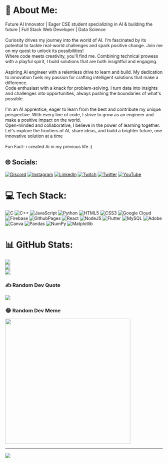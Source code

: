 # 💫 About Me:
Future AI Innovator | Eager CSE student specializing in AI & building the future | Full Stack Web Developer | Data Science<br><br>Curiosity drives my journey into the world of AI. I'm fascinated by its potential to tackle real-world challenges and spark positive change. Join me on my quest to unlock its possibilities!<br>Where code meets creativity, you'll find me. Combining technical prowess with a playful spirit, I build solutions that are both insightful and engaging.<br><br>Aspiring AI engineer with a relentless drive to learn and build. My dedication to innovation fuels my passion for crafting intelligent solutions that make a difference.<br>Code enthusiast with a knack for problem-solving. I turn data into insights and challenges into opportunities, always pushing the boundaries of what's possible.<br><br>I'm an AI apprentice, eager to learn from the best and contribute my unique perspective. With every line of code, I strive to grow as an engineer and make a positive impact on the world.<br>Open-minded and collaborative, I believe in the power of learning together. Let's explore the frontiers of AI, share ideas, and build a brighter future, one innovative solution at a time<br><br>Fun Fact- i created Ai in my previous life :)


## 🌐 Socials:
[![Discord](https://img.shields.io/badge/Discord-%237289DA.svg?logo=discord&logoColor=white)](https://discord.gg/https://discord.com/invite/zXjWWTAQ) [![Instagram](https://img.shields.io/badge/Instagram-%23E4405F.svg?logo=Instagram&logoColor=white)](https://instagram.com/madhavkalra._) [![LinkedIn](https://img.shields.io/badge/LinkedIn-%230077B5.svg?logo=linkedin&logoColor=white)](https://linkedin.com/in/madhav-kalra) [![Twitch](https://img.shields.io/badge/Twitch-%239146FF.svg?logo=Twitch&logoColor=white)](https://twitch.tv/MK100786) [![Twitter](https://img.shields.io/badge/Twitter-%231DA1F2.svg?logo=Twitter&logoColor=white)](https://twitter.com/madhavkalra_) [![YouTube](https://img.shields.io/badge/YouTube-%23FF0000.svg?logo=YouTube&logoColor=white)](https://youtube.com/@www.youtube.com/@haraaminoobs1040) 

# 💻 Tech Stack:
![C](https://img.shields.io/badge/c-%2300599C.svg?style=for-the-badge&logo=c&logoColor=white) ![C++](https://img.shields.io/badge/c++-%2300599C.svg?style=for-the-badge&logo=c%2B%2B&logoColor=white) ![JavaScript](https://img.shields.io/badge/javascript-%23323330.svg?style=for-the-badge&logo=javascript&logoColor=%23F7DF1E) ![Python](https://img.shields.io/badge/python-3670A0?style=for-the-badge&logo=python&logoColor=ffdd54) ![HTML5](https://img.shields.io/badge/html5-%23E34F26.svg?style=for-the-badge&logo=html5&logoColor=white) ![CSS3](https://img.shields.io/badge/css3-%231572B6.svg?style=for-the-badge&logo=css3&logoColor=white) ![Google Cloud](https://img.shields.io/badge/GoogleCloud-%234285F4.svg?style=for-the-badge&logo=google-cloud&logoColor=white) ![Firebase](https://img.shields.io/badge/firebase-%23039BE5.svg?style=for-the-badge&logo=firebase) ![GithubPages](https://img.shields.io/badge/github%20pages-121013?style=for-the-badge&logo=github&logoColor=white) ![React](https://img.shields.io/badge/react-%2320232a.svg?style=for-the-badge&logo=react&logoColor=%2361DAFB) ![NodeJS](https://img.shields.io/badge/node.js-6DA55F?style=for-the-badge&logo=node.js&logoColor=white) ![Flutter](https://img.shields.io/badge/Flutter-%2302569B.svg?style=for-the-badge&logo=Flutter&logoColor=white) ![MySQL](https://img.shields.io/badge/mysql-%2300000f.svg?style=for-the-badge&logo=mysql&logoColor=white) ![Adobe](https://img.shields.io/badge/adobe-%23FF0000.svg?style=for-the-badge&logo=adobe&logoColor=white) ![Canva](https://img.shields.io/badge/Canva-%2300C4CC.svg?style=for-the-badge&logo=Canva&logoColor=white) ![Pandas](https://img.shields.io/badge/pandas-%23150458.svg?style=for-the-badge&logo=pandas&logoColor=white) ![NumPy](https://img.shields.io/badge/numpy-%23013243.svg?style=for-the-badge&logo=numpy&logoColor=white) ![Matplotlib](https://img.shields.io/badge/Matplotlib-%23ffffff.svg?style=for-the-badge&logo=Matplotlib&logoColor=black)
# 📊 GitHub Stats:
![](https://github-readme-stats.vercel.app/api?username=madhavkalra7&theme=algolia&hide_border=false&include_all_commits=false&count_private=false)<br/>
![](https://github-readme-streak-stats.herokuapp.com/?user=madhavkalra7&theme=algolia&hide_border=false)<br/>
![](https://github-readme-stats.vercel.app/api/top-langs/?username=madhavkalra7&theme=algolia&hide_border=false&include_all_commits=false&count_private=false&layout=compact)

### ✍️ Random Dev Quote
![](https://quotes-github-readme.vercel.app/api?type=horizontal&theme=radical)

### 😂 Random Dev Meme
<img src='https://randommeme-five.vercel.app/' style="height: 400px;"/>

---
[![](https://visitcount.itsvg.in/api?id=madhavkalra7&icon=2&color=1)](https://visitcount.itsvg.in)

<!-- Proudly created with GPRM ( https://gprm.itsvg.in ) -->

